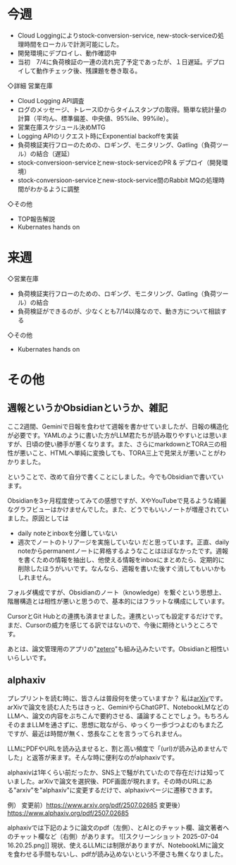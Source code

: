 
# 今週
- Cloud Loggingによりstock-conversion-service, new-stock-serviceの処理時間をローカルで計測可能にした。
- 開発環境にデプロイし、動作確認中
- 当初　7/4に負荷検証の一連の流れ完了予定であったが、１日遅延。デプロイして動作チェック後、残課題を巻き取る。

◇詳細
営業在庫
- Cloud Logging API調査
- ログのメッセージ、トレースIDからタイムスタンプの取得。簡単な統計量の計算（平均ん、標準偏差、中央値、95%ile、99%ile）。
- 営業在庫スケジュール決めMTG
- Logging APIのリクエスト時にExponential backoffを実装
- 負荷検証実行フローのための、ロギング、モニタリング、Gatling（負荷ツール）の結合（遅延）
- stock-conversioon-serviceとnew-stock-serviceのPR & デプロイ（開発環境）
- stock-conversioon-serviceとnew-stock-service間のRabbit MQの処理時間がわかるように調整

◇その他
- TOP報告解説
- Kubernates hands on
# 来週

◇営業在庫
- 負荷検証実行フローのための、ロギング、モニタリング、Gatling（負荷ツール）の結合
- 負荷検証ができるのが、少なくとも7/14以降なので、動き方について相談する

◇その他
- Kubernates hands on

# その他

## 週報というかObsidianというか、雑記
ここ2週間、Geminiで日報を食わせて週報を書かせていましたが、日報の構造化が必要です。YAMLのように書いた方がLLM君たちが読み取りやすいとは思いますが、日頃の使い勝手が悪くなります。また、さらにmarkdownとTORA三の相性が悪いこと、HTMLへ単純に変換しても、TORA三上で見栄えが悪いことがわかりました。

ということで、改めて自分で書くことにしました。今でもObsidianで書いています。

Obsidianを3ヶ月程度使ってみての感想ですが、XやYouTubeで見るような綺麗なグラフビューはかけませんでした。また、どうでもいいノートが増産されていました。原因としては
- daily noteとinboxを分離していない
- 週次でノートのトリアージを実施していない
だと思っています。正直、daily noteからpermanentノートに昇格するようなことはほぼなかったです。週報を書くための情報を抽出し、他使える情報をinboxにまとめたら、定期的に削除したほうがいいです。なんなら、週報を書いた後すぐ消してもいいかもしれません。

フォルダ構成ですが、Obsidianのノート（knowledge）を繋ぐという思想上、階層構造とは相性が悪いと思うので、基本的にはフラットな構成にしています。

CursorとGit Hubとの連携も済ませました。連携といっても設定するだけです。まだ、Cursorの威力を感じてる訳ではないので、今後に期待というところです。

あとは、論文管理用のアプリの"[zetero](https://www.zotero.org/)"も組み込みたいです。Obsidianと相性いいらしいです。

## alphaxiv
プレプリントを読む時に、皆さんは普段何を使っていますか？
私は[arXiv](https://arxiv.org/)です。arXivで論文を読む人たちはきっと、GeminiやらChatGPT、NotebookLMなどのLLMへ、論文の内容をぶちこんで要約させる、議論することでしょう。もちろんそのままLLMを通さずに、思想に耽ながら、ゆっくり一歩づつよむのもまた乙ですが、最近は時間が無く、悠長なことを言うってられません。

LLMにPDFやURLを読み込ませると、割と高い頻度で「(url)が読み込めませんでした」と返答が来ます。そんな時に便利なのがalphaxivです。

alphaxivは1年くらい前だったか、SNS上で騒がれていたので存在だけは知っていました。arXivで論文を選択後、PDF画面が現れます。その時のURLにある"arxiv"を"alphaxiv"に変更するだけで、alphaxivページに遷移できます。

例）
変更前）https://www.arxiv.org/pdf/2507.02685
変更後）https://www.alphaxiv.org/pdf/2507.02685

alphaxivでは下記のように論文のpdf（左側）、とAIとのチャット欄、論文著者へのチャット欄など（右側）があります。
![[スクリーンショット 2025-07-04 16.20.25.png]]
現状、使えるLLMには制限がありますが、NotebookLMに論文を食わせる手間もないし、pdfが読み込めないという不便さも無くなりました。